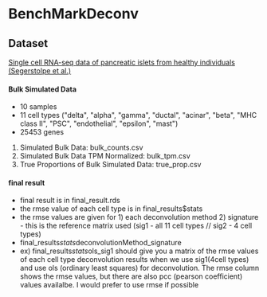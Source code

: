 # BenchMarkDeconv

## Dataset 
[Single cell RNA-seq data of pancreatic islets from healthy individuals (Segerstolpe et al.)](https://xuranw.github.io/MuSiC/data/EMTABsce_healthy.rds)

#### Bulk Simulated Data
- 10 samples 
- 11 cell types ("delta", "alpha", "gamma", "ductal", "acinar", "beta", "MHC class II", "PSC", "endothelial", "epsilon", "mast")
- 25453 genes

1. Simulated Bulk Data: bulk_counts.csv
2. Simulated Bulk Data TPM Normalized: bulk_tpm.csv
3. True Proportions of Bulk Simulated Data: true_prop.csv

#### final result 
- final result is in final_result.rds
- the rmse value of each cell type is in final_results$stats 
- the rmse values are given for 1) each deconvolution method 2) signature - this is the reference matrix used (sig1 - all 11 cell types // sig2 - 4 cell types) 
- final_results$stats$deconvolutionMethod_signature
- ex) final_results$stats$ols_sig1 should give you a matrix of the rmse values of each cell type deconvolution results when we use sig1(4cell types) and use ols (ordinary least squares) for deconvolution. The rmse column shows the rmse values, but there are also pcc (pearson coefficient) values availalbe. I would prefer to use rmse if possible
